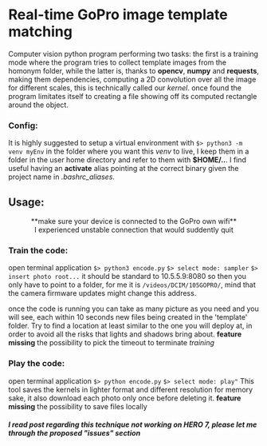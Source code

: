 ﻿
# **Real-time GoPro image template matching**
Computer vision python program performing two tasks: the first is a training mode where
the program tries to collect template images from the homonym folder, while the latter is,
thanks to **opencv**, **numpy** and **requests**, making them dependencies, computing a 2D convolution over all the image for different scales, this is technically called our _kernel_. once found the program limitates itself to creating a file showing off its computed rectangle around the object.

### Config:
It is highly suggested to setup a virtual environment with `$> python3 -m venv myEnv`
in the folder where you want this _venv_ to live, I keep them in a folder in the user
home directory and refer to them with **$HOME/..**.
I find useful having an **activate** alias pointing at the correct binary given the
project name in _.bashrc_aliases_.

## Usage:
<center>**make sure your device is connected to the GoPro own wifi**</center>
<center>I experienced unstable connection that would suddently quit</center>

### Train the code:
open terminal application
		`$> python3 encode.py`
		`$> select mode: sampler`
		`$> insert photo root...`
it should be standard to 10.5.5.9:8080 so then you only have to point to a
folder, for me it is `/videos/DCIM/105GOPRO/`, mind that the camera firmware updates
might change this address.

once the code is running you can take as many picture
as you need and you will see, each within 10 seconds new files being created in the
'template' folder. Try to find a location at least similar to the one you will deploy at, in order to avoid all the risks that lights and shadows bring about.
**feature missing**
the possibility to pick the timeout to terminate _training_

### Play the code:
open terminal application
		`$> python encode.py`
		`$> select mode: play"`
This tool saves the kernels in lighter format and different resolution for memory sake, it also download each photo only once before deleting it.
**feature missing**
the possibility to save files locally


##### I read post regarding this technique not working on HERO 7, please let me through the proposed "issues" section
